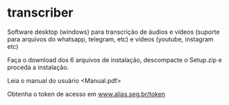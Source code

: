 # transcriber
Software desktop (windows) para transcrição de áudios e vídeos (suporte para arquivos do whatsapp, telegram, etc) e vídeos (youtube, instagram etc)

Faça o download dos 6 arquivos de instalação, descompacte o Setup.zip e proceda a instalação.

Leia o manual do usuário <Manual.pdf>

Obtenha o token de acesso em www.alias.seg.br/token

